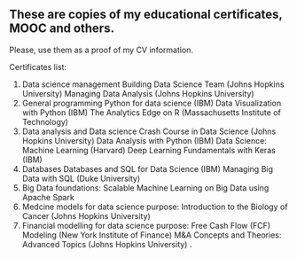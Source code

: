 ## These are copies of my educational certificates, MOOC and others.
Please, use them as a proof of my CV information.

Certificates list:
1. Data science management
Building Data Science Team (Johns Hopkins University)
Managing Data Analysis (Johns Hopkins University)
2. General programming
Python for data science (IBM)
Data Visualization with Python (IBM)
The Analytics Edge on R (Massachusetts Institute of Technology)
3. Data analysis and Data science
Crash Course in Data Science (Johns Hopkins University)
Data Analysis with Python (IBM)
Data Science: Machine Learning (Harvard)
Deep Learning Fundamentals with Keras (IBM)
4. Databases
Databases and SQL for Data Science (IBM)
Managing Big Data with SQL (Duke University)
5. Big Data foundations:
Scalable Machine Learning on Big Data using Apache Spark
6. Medcine models for data science purpose:
Introduction to the Biology of Cancer (Johns Hopkins University)
7. Financial modelling for data science purpose:
Free Cash Flow (FCF) Modeling (New York Institute of Finance)
M&A Concepts and Theories: Advanced Topics (Johns Hopkins University)
.
